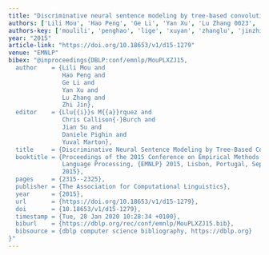 ```yaml
---
title: "Discriminative neural sentence modeling by tree-based convolution"
authors: ['Lili Mou', 'Hao Peng', 'Ge Li', 'Yan Xu', 'Lu Zhang 0023', 'Zhi Jin']
authors-key: ['moulili', 'penghao', 'lige', 'xuyan', 'zhanglu', 'jinzhi']
year: "2015"
article-link: "https://doi.org/10.18653/v1/d15-1279"
venue: "EMNLP"
bibex: "@inproceedings{DBLP:conf/emnlp/MouPLXZJ15,
  author    = {Lili Mou and
               Hao Peng and
               Ge Li and
               Yan Xu and
               Lu Zhang and
               Zhi Jin},
  editor    = {Llu{{i}}s M{{a}}rquez and
               Chris Callison{-}Burch and
               Jian Su and
               Daniele Pighin and
               Yuval Marton},
  title     = {Discriminative Neural Sentence Modeling by Tree-Based Convolution},
  booktitle = {Proceedings of the 2015 Conference on Empirical Methods in Natural
               Language Processing, {EMNLP} 2015, Lisbon, Portugal, September 17-21,
               2015},
  pages     = {2315--2325},
  publisher = {The Association for Computational Linguistics},
  year      = {2015},
  url       = {https://doi.org/10.18653/v1/d15-1279},
  doi       = {10.18653/v1/d15-1279},
  timestamp = {Tue, 28 Jan 2020 10:28:34 +0100},
  biburl    = {https://dblp.org/rec/conf/emnlp/MouPLXZJ15.bib},
  bibsource = {dblp computer science bibliography, https://dblp.org}
}"
---
```

